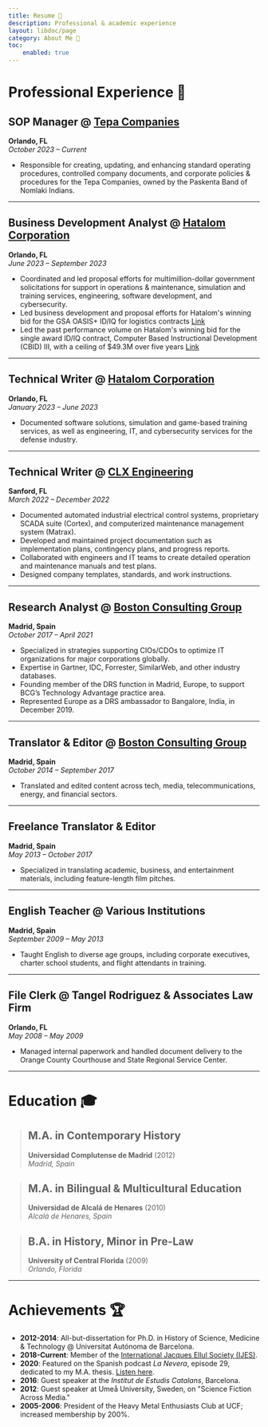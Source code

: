 ```yaml
---
title: Resume 💼
description: Professional & academic experience
layout: libdoc/page
category: About Me 👋
toc:
    enabled: true
---
```


# Professional Experience 💼

## SOP Manager @ [Tepa Companies](http://tepa.com)
**Orlando, FL**  
*October 2023 – Current*  
- Responsible for creating, updating, and enhancing standard operating procedures, controlled company documents, and corporate policies & procedures for the Tepa Companies, owned by the Paskenta Band of Nomlaki Indians.

---

## Business Development Analyst @ [Hatalom Corporation](https://www.hatalom.com)
**Orlando, FL**  
*June 2023 – September 2023*  
- Coordinated and led proposal efforts for multimillion-dollar government solicitations for support in operations & maintenance, simulation and training services, engineering, software development, and cybersecurity.
- Led business development and proposal efforts for Hatalom's winning bid for the GSA OASIS+ ID/IQ for logistics contracts [Link](https://www.hatalom.com/post/hatalom-corporation-awarded-oasis-contracts-in-logistic-domain)
- Led the past performance volume on Hatalom's winning bid for the single award ID/IQ contract, Computer Based Instructional Development (CBID) III, with a ceiling of $49.3M over five years [Link](https://www.hatalom.com/post/hatalom-corporation-awarded-49-3-million-u-s-army-contract-to-advance-simulation-and-training-tech) 

---

## Technical Writer @ [Hatalom Corporation](https://www.hatalom.com)
**Orlando, FL**  
*January 2023 – June 2023*  
- Documented software solutions, simulation and game-based training services, as well as engineering, IT, and cybersecurity services for the defense industry.

---

## Technical Writer @ [CLX Engineering](https://clxengineering.com)
**Sanford, FL**  
*March 2022 – December 2022*  
- Documented automated industrial electrical control systems, proprietary SCADA suite (Cortex), and computerized maintenance management system (Matrax).
- Developed and maintained project documentation such as implementation plans, contingency plans, and progress reports.
- Collaborated with engineers and IT teams to create detailed operation and maintenance manuals and test plans.
- Designed company templates, standards, and work instructions.

---

## Research Analyst @ [Boston Consulting Group](https://www.bcg.com)
**Madrid, Spain**  
*October 2017 – April 2021*  
- Specialized in strategies supporting CIOs/CDOs to optimize IT organizations for major corporations globally.
- Expertise in Gartner, IDC, Forrester, SimilarWeb, and other industry databases.
- Founding member of the DRS function in Madrid, Europe, to support BCG’s Technology Advantage practice area.
- Represented Europe as a DRS ambassador to Bangalore, India, in December 2019.

---

## Translator & Editor @ [Boston Consulting Group](https://www.bcg.com)
**Madrid, Spain**  
*October 2014 – September 2017*  
- Translated and edited content across tech, media, telecommunications, energy, and financial sectors.

---

## Freelance Translator & Editor
**Madrid, Spain**  
*May 2013 – October 2017*  
- Specialized in translating academic, business, and entertainment materials, including feature-length film pitches.

---

## English Teacher @ Various Institutions
**Madrid, Spain**  
*September 2009 – May 2013*  
- Taught English to diverse age groups, including corporate executives, charter school students, and flight attendants in training.

---

## File Clerk @ Tangel Rodriguez & Associates Law Firm
**Orlando, FL**  
*May 2008 – May 2009*  
- Managed internal paperwork and handled document delivery to the Orange County Courthouse and State Regional Service Center.

---

# Education 🎓

> ## M.A. in Contemporary History  
> **Universidad Complutense de Madrid** (2012)  
> *Madrid, Spain*

> ## M.A. in Bilingual & Multicultural Education  
> **Universidad de Alcalá de Henares** (2010)  
> *Alcalá de Henares, Spain*

> ## B.A. in History, Minor in Pre-Law  
> **University of Central Florida** (2009)  
> *Orlando, Florida*

---

# Achievements 🏆

- **2012-2014**: All-but-dissertation for Ph.D. in History of Science, Medicine & Technology @ Universitat Autónoma de Barcelona.
- **2018-Current**: Member of the [International Jacques Ellul Society (IJES)](https://ellul.org).
- **2020**: Featured on the Spanish podcast *La Nevera*, episode 29, dedicated to my M.A. thesis. [Listen here](https://www.ivoox.com/en/nevera-vol-29-el-neo-ludismo-movimientos-audios-mp3_rf_57219834_1.html).
- **2016**: Guest speaker at the *Institut de Estudis Catalans*, Barcelona.
- **2012**: Guest speaker at Umeå University, Sweden, on "Science Fiction Across Media."
- **2005-2006**: President of the Heavy Metal Enthusiasts Club at UCF; increased membership by 200%.